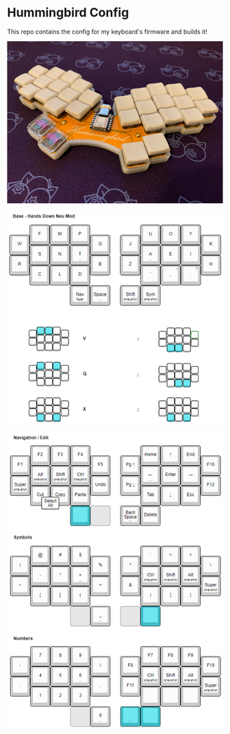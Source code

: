 # Hummingbird Config

This repo contains the config for my keyboard's firmware and builds it!

![](hummingbird.jpeg)

![](layout_alpha.png)
 
 
![](layout.png)
